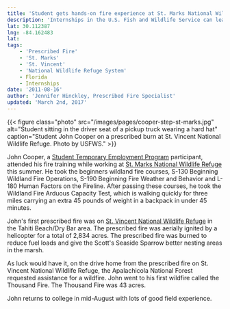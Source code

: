 ```yaml
---
title: 'Student gets hands-on fire experience at St. Marks National Wildlife Refuge'
description: 'Internships in the U.S. Fish and Wildlife Service can lead to exciting hands-on experiences, like STEP student John Cooper’s prescribed fire training in Florida.'
lat: 30.112387
lng: -84.162483
lat: 
tags:
    - 'Prescribed Fire'
    - 'St. Marks'
    - 'St. Vincent'
    - 'National Wildlife Refuge System'
    - Florida
    - Internships
date: '2011-08-16'
author: 'Jennifer Hinckley, Prescribed Fire Specialist'
updated: 'March 2nd, 2017'
---
```


{{< figure class="photo" src="/images/pages/cooper-step-st-marks.jpg" alt="Student sitting in the driver seat of a pickup truck wearing a hard hat" caption="Student John Cooper on a prescribed burn at St. Vincent National Wildlife Refuge. Photo by USFWS." >}}

John Cooper, a [Student Temporary Employment Program](/southeast/work-with-us/internships/) participant, attended his fire training while working at [St. Marks National Wildlife Refuge](https://www.fws.gov/refuge/st_marks/) this summer. He took the beginners wildland fire courses, S-130 Beginning Wildland Fire Operations, S-190 Beginning Fire Weather and Behavior and L-180 Human Factors on the Fireline. After passing these courses, he took the Wildland Fire Arduous Capacity Test, which is walking quickly for three miles carrying an extra 45 pounds of weight in a backpack in under 45 minutes.

John's first prescribed fire was on [St. Vincent National Wildlife Refuge](https://www.fws.gov/refuge/st_vincent/) in the Tahiti Beach/Dry Bar area. The prescribed fire was aerially ignited by a helicopter for a total of 2,834 acres. The prescribed fire was burned to reduce fuel loads and give the Scott's Seaside Sparrow better nesting areas in the marsh.

As luck would have it, on the drive home from the prescribed fire on St. Vincent National Wildlife Refuge, the Apalachicola National Forest requested assistance for a wildfire. John went to his first wildfire called the Thousand Fire. The Thousand Fire was 43 acres.

John returns to college in mid-August with lots of good field experience.
